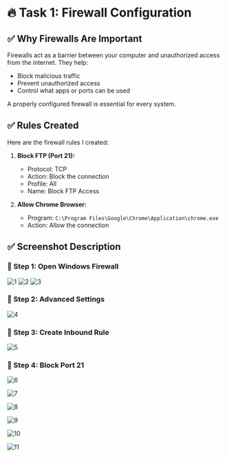 # 🔥 Task 1: Firewall Configuration

## ✅ Why Firewalls Are Important
Firewalls act as a barrier between your computer and unauthorized access from the internet. They help:
- Block malicious traffic
- Prevent unauthorized access
- Control what apps or ports can be used

A properly configured firewall is essential for every system.

## ✅ Rules Created

Here are the firewall rules I created:

1. **Block FTP (Port 21):**
   - Protocol: TCP
   - Action: Block the connection
   - Profile: All
   - Name: Block FTP Access

2. **Allow Chrome Browser:**
   - Program: `C:\Program Files\Google\Chrome\Application\chrome.exe`
   - Action: Allow the connection

## ✅ Screenshot Description

### 🔸 Step 1: Open Windows Firewall

![1](https://github.com/user-attachments/assets/b9562098-a077-46b9-90e0-4a7a974ecf5b)
![2](https://github.com/user-attachments/assets/0118f340-17ce-4ea0-9ffe-0c5053ef56ac)
![3](https://github.com/user-attachments/assets/467166b7-4c7f-4e2b-a1e0-c18ef0a30f76)

### 🔸 Step 2: Advanced Settings
![4](https://github.com/user-attachments/assets/3f426c77-1c5d-457a-bd5e-0b599fd8fe4e)

### 🔸 Step 3: Create Inbound Rule

![5](https://github.com/user-attachments/assets/9083d8c7-a91c-4989-948e-2732b385fff7)

### 🔸 Step 4: Block Port 21
![6](https://github.com/user-attachments/assets/0fd68f95-b4ba-442b-8335-dabe41a1885d)

![7](https://github.com/user-attachments/assets/a500f659-2720-472b-be64-f71a356eea0a)

![8](https://github.com/user-attachments/assets/b96857fa-f815-462d-a5a2-ca23a62928be)

![9](https://github.com/user-attachments/assets/4fa9df78-2b08-4b9d-8341-9c24725e3694)

![10](https://github.com/user-attachments/assets/50d09825-1a4d-4a04-b2d2-56c1dd6a1f4f)

![11](https://github.com/user-attachments/assets/118e9901-f036-4c34-99d3-9fd73fc811b6)
